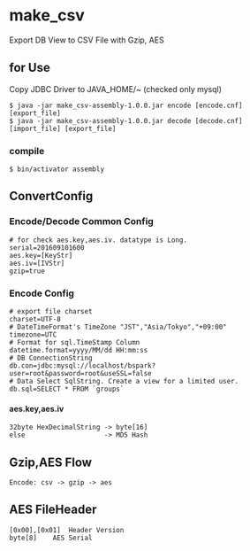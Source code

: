 # make_csv
Export DB View to CSV File with Gzip, AES

## for Use
Copy JDBC Driver to JAVA_HOME/~ (checked only mysql)

    $ java -jar make_csv-assembly-1.0.0.jar encode [encode.cnf] [export_file]
    $ java -jar make_csv-assembly-1.0.0.jar decode [decode.cnf] [import_file] [export_file]

### compile
    $ bin/activator assembly

## ConvertConfig
### Encode/Decode Common Config
    # for check aes.key,aes.iv. datatype is Long. 
    serial=201609101600
    aes.key=[KeyStr]
    aes.iv=[IVStr]
    gzip=true

### Encode Config
    # export file charset
    charset=UTF-8
    # DateTimeFormat's TimeZone "JST","Asia/Tokyo","+09:00"
    timezone=UTC
    # Format for sql.TimeStamp Column
    datetime.format=yyyy/MM/dd HH:mm:ss
    # DB ConnectionString
    db.con=jdbc:mysql://localhost/bspark?user=root&password=root&useSSL=false
    # Data Select SqlString. Create a view for a limited user.
    db.sql=SELECT * FROM `groups`

#### aes.key,aes.iv
    32byte HexDecimalString -> byte[16]
    else                    -> MD5 Hash

## Gzip,AES Flow
    Encode: csv -> gzip -> aes

## AES FileHeader
    [0x00],[0x01]  Header Version
    byte[8]    AES Serial
